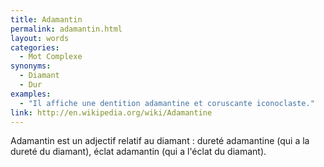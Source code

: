 ```yaml
---
title: Adamantin
permalink: adamantin.html
layout: words
categories:
  - Mot Complexe
synonyms:
  - Diamant
  - Dur
examples:
  - "Il affiche une dentition adamantine et coruscante iconoclaste."
link: http://en.wikipedia.org/wiki/Adamantine
---
```


Adamantin est un adjectif relatif au diamant : dureté adamantine (qui a la dureté du diamant), éclat adamantin (qui a l'éclat du diamant).
